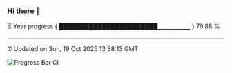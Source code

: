 ### Hi there 👋

⏳ Year progress { ███████████████████████▁▁▁▁▁▁▁ } 79.88 %

---

⏰ Updated on Sun, 19 Oct 2025 13:38:13 GMT

![Progress Bar CI](https://github.com/IshwaranRudhara/GIT-ACTION/workflows/Progress%20Bar%20CI/badge.svg)

